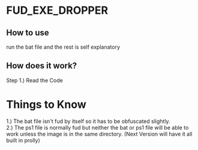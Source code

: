 # FUD_EXE_DROPPER


## How to use
run the bat file and the rest is self explanatory

## How does it work?
Step 1.) Read the Code

# Things to Know
1.) The bat file isn't fud by itself so it has to be obfuscated slightly. \
2.) The ps1 file is normally fud but neither the bat or ps1 file will be able to work unless the image is in the same directory. (Next Version will have it all built in prolly)
